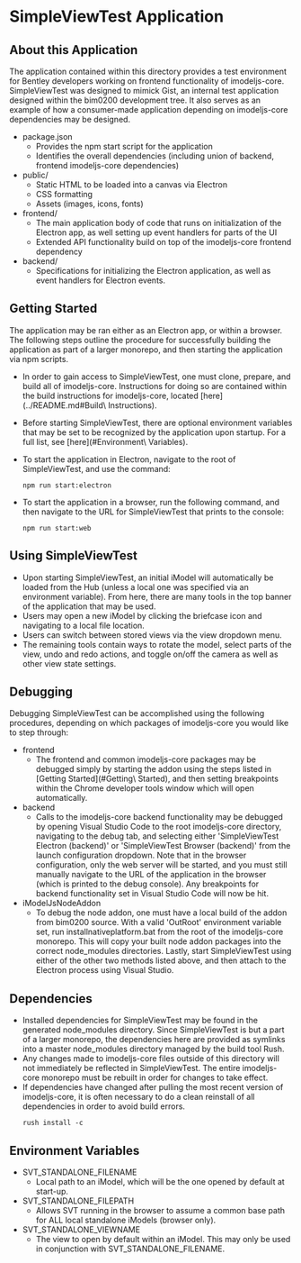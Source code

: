 # SimpleViewTest Application

## About this Application

The application contained within this directory provides a test environment for Bentley developers working on frontend functionality of imodeljs-core. SimpleViewTest was designed to mimick Gist, an internal test application designed within the bim0200 development tree. It also serves as an example of how a consumer-made application depending on imodeljs-core dependencies may be designed.

* package.json
  * Provides the npm start script for the application
  * Identifies the overall dependencies (including union of backend, frontend imodeljs-core dependencies)
* public/
  * Static HTML to be loaded into a canvas via Electron
  * CSS formatting
  * Assets (images, icons, fonts)
* frontend/
  * The main application body of code that runs on initialization of the Electron app, as well setting up event handlers for parts of the UI
  * Extended API functionality build on top of the imodeljs-core frontend dependency
* backend/
  * Specifications for initializing the Electron application, as well as event handlers for Electron events.

## Getting Started

The application may be ran either as an Electron app, or within a browser. The following steps outline the procedure for successfully building the application as part of a larger monorepo, and then starting the application via npm scripts.

* In order to gain access to SimpleViewTest, one must clone, prepare, and build all of imodeljs-core. Instructions for doing so are contained within the build instructions for imodeljs-core, located [here](../README.md#Build\ Instructions).

* Before starting SimpleViewTest, there are optional environment variables that may be set to be recognized by the application upon startup. For a full list, see [here](#Environment\ Variables).

* To start the application in Electron, navigate to the root of SimpleViewTest, and use the command:
  ```
  npm run start:electron
  ```

* To start the application in a browser, run the following command, and then navigate to the URL for SimpleViewTest that prints to the console:
  ```
  npm run start:web
  ```

## Using SimpleViewTest

* Upon starting SimpleViewTest, an initial iModel will automatically be loaded from the Hub (unless a local one was specified via an environment variable). From here, there are many tools in the top banner of the application that may be used.
* Users may open a new iModel by clicking the briefcase icon and navigating to a local file location.
* Users can switch between stored views via the view dropdown menu.
* The remaining tools contain ways to rotate the model, select parts of the view, undo and redo actions, and toggle on/off the camera as well as other view state settings.

## Debugging

Debugging SimpleViewTest can be accomplished using the following procedures, depending on which packages of imodeljs-core you would like to step through:

* frontend
  * The frontend and common imodeljs-core packages may be debugged simply by starting the addon using the steps listed in [Getting Started](#Getting\ Started), and then setting breakpoints within the Chrome developer tools window which will open automatically.
* backend
  * Calls to the imodeljs-core backend functionality may be debugged by opening Visual Studio Code to the root imodeljs-core directory, navigating to the debug tab, and selecting either 'SimpleViewTest Electron (backend)' or 'SimpleViewTest Browser (backend)' from the launch configuration dropdown. Note that in the browser configuration, only the web server will be started, and you must still manually navigate to the URL of the application in the browser (which is printed to the debug console). Any breakpoints for backend functionality set in Visual Studio Code will now be hit.
* iModelJsNodeAddon
  * To debug the node addon, one must have a local build of the addon from bim0200 source. With a valid 'OutRoot' environment variable set, run installnativeplatform.bat from the root of the imodeljs-core monorepo. This will copy your built node addon packages into the correct node_modules directories. Lastly, start SimpleViewTest using either of the other two methods listed above, and then attach to the Electron process using Visual Studio.

## Dependencies

* Installed dependencies for SimpleViewTest may be found in the generated node_modules directory. Since SimpleViewTest is but a part of a larger monorepo, the dependencies here are provided as symlinks into a master node_modules directory managed by the build tool Rush.
* Any changes made to imodeljs-core files outside of this directory will not immediately be reflected in SimpleViewTest. The entire imodeljs-core monorepo must be rebuilt in order for changes to take effect.
* If dependencies have changed after pulling the most recent version of imodeljs-core, it is often necessary to do a clean reinstall of all dependencies in order to avoid build errors.
  ```
  rush install -c
  ```

## Environment Variables

* SVT_STANDALONE_FILENAME
  * Local path to an iModel, which will be the one opened by default at start-up.
* SVT_STANDALONE_FILEPATH
  * Allows SVT running in the browser to assume a common base path for ALL local standalone iModels (browser only).
* SVT_STANDALONE_VIEWNAME
  * The view to open by default within an iModel. This may only be used in conjunction with SVT_STANDALONE_FILENAME.